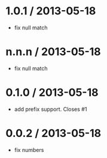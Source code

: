 
1.0.1 / 2013-05-18 
==================

 * fix null match

n.n.n / 2013-05-18 
==================

 * fix null match

0.1.0 / 2013-05-18 
==================

 * add prefix support. Closes #1

0.0.2 / 2013-05-18 
==================

 * fix numbers
